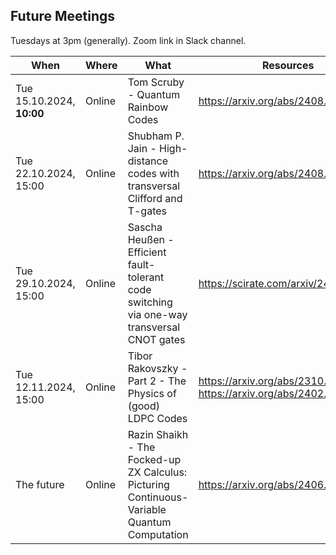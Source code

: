 ## Future Meetings

Tuesdays at 3pm (generally). Zoom link in Slack channel.

| When                      | Where  | What                                                                                        | Resources                                                          |
|---------------------------|--------|---------------------------------------------------------------------------------------------|--------------------------------------------------------------------|
| Tue 15.10.2024, **10:00** | Online | Tom Scruby - Quantum Rainbow Codes                                                          | https://arxiv.org/abs/2408.13130                                   |
| Tue 22.10.2024, 15:00     | Online | Shubham P. Jain - High-distance codes with transversal Clifford and T-gates                 | https://arxiv.org/abs/2408.12752                                   |
| Tue 29.10.2024, 15:00     | Online | Sascha Heußen - Efficient fault-tolerant code switching via one-way transversal CNOT gates  | https://scirate.com/arxiv/2409.13465                               |
| Tue 12.11.2024, 15:00     | Online | Tibor Rakovszky - Part 2 - The Physics of (good) LDPC Codes                                 | https://arxiv.org/abs/2310.16032, https://arxiv.org/abs/2402.16831 |
| The future                | Online | Razin Shaikh - The Focked-up ZX Calculus: Picturing Continuous-Variable Quantum Computation | https://arxiv.org/abs/2406.02905                                   |
